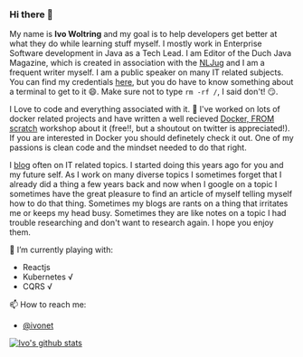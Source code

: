 ### Hi there 👋

My name is **Ivo Woltring** and my goal is to help developers get better at what they do while learning stuff myself. I mostly work in Enterprise Software development in Java as a Tech Lead. I am Editor of the Duch Java Magazine, which is created in association with the [NLJug](https://nljug.org/) and I am a frequent writer myself. I am a public speaker on many IT related subjects. You can find my credentials [here](https://www.ivowoltring.org/), but you do have to know something about a terminal to get to it 😄. Make sure not to type `rm -rf /`, I said don't! 😏. 

I Love to code and everything associated with it. 🔭 I've worked on lots of docker related projects and have written a well recieved [Docker, FROM scratch](https://docker-from-scratch.ivonet.nl/) workshop about it (free!!, but a shoutout on twitter is appreciated!). If you are interested in Docker you should definetely check it out. One of my passions is clean code and the mindset needed to do that right.

I [blog](https://www.ivonet.nl/) often on IT related topics. I started doing this years ago for you and my future self. As I work on many diverse topics I sometimes forget that I already did a thing a few years back and now when I google on a topic I sometimes have the great pleasure to find an article of myself telling myself how to do that thing. Sometimes my blogs are rants on a thing that irritates me or keeps my head busy. Sometimes they are like notes on a topic I had trouble researching and don't want to research again. I hope you enjoy them.

🌱 I’m currently playing with:
* Reactjs  
* Kubernetes √
* CQRS √

📫 How to reach me: 
* [@ivonet](https://twitter.com/ivonet)


[![Ivo's github stats](https://github-readme-stats.vercel.app/api?username=IvoNet&show_icon=true)](https://github.com/anuraghazra/github-readme-stats)
